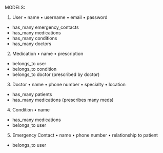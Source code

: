 MODELS:

1. User
  • name
  • username
  • email
  • password
  - has_many emergency_contacts
  - has_many medications
  - has_many conditions
  - has_many doctors

2. Medication
  • name
  • prescription
  - belongs_to user
  - belongs_to condition
  - belongs_to doctor (prescribed by doctor)

3. Doctor
  • name
  • phone number
  • specialty
  • location
  - has_many patients
  - has_many medications (prescribes many meds)

4. Condition
  • name
  - has_many medications
  - belongs_to user

5. Emergency Contact
  • name
  • phone number
  • relationship to patient
  - belongs_to user
